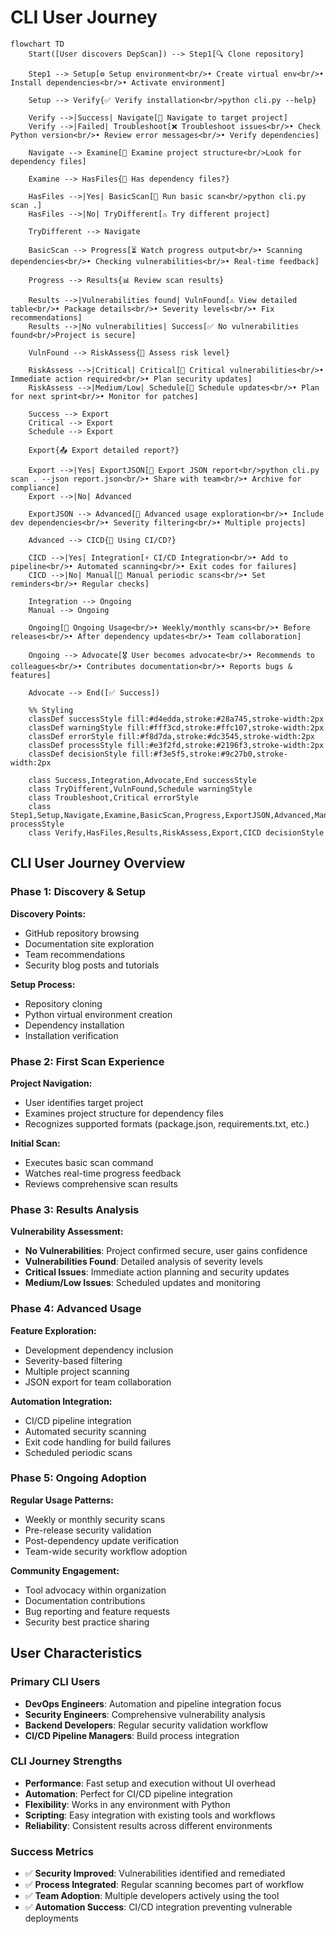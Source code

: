 # CLI User Journey

```mermaid
flowchart TD
    Start([User discovers DepScan]) --> Step1[🔍 Clone repository]
    
    Step1 --> Setup[⚙️ Setup environment<br/>• Create virtual env<br/>• Install dependencies<br/>• Activate environment]
    
    Setup --> Verify{✅ Verify installation<br/>python cli.py --help}
    
    Verify -->|Success| Navigate[📁 Navigate to target project]
    Verify -->|Failed| Troubleshoot[❌ Troubleshoot issues<br/>• Check Python version<br/>• Review error messages<br/>• Verify dependencies]
    
    Navigate --> Examine[🔎 Examine project structure<br/>Look for dependency files]
    
    Examine --> HasFiles{📄 Has dependency files?}
    
    HasFiles -->|Yes| BasicScan[🚀 Run basic scan<br/>python cli.py scan .]
    HasFiles -->|No| TryDifferent[⚠️ Try different project]
    
    TryDifferent --> Navigate
    
    BasicScan --> Progress[⏳ Watch progress output<br/>• Scanning dependencies<br/>• Checking vulnerabilities<br/>• Real-time feedback]
    
    Progress --> Results{📊 Review scan results}
    
    Results -->|Vulnerabilities found| VulnFound[⚠️ View detailed table<br/>• Package details<br/>• Severity levels<br/>• Fix recommendations]
    Results -->|No vulnerabilities| Success[✅ No vulnerabilities found<br/>Project is secure]
    
    VulnFound --> RiskAssess{🎯 Assess risk level}
    
    RiskAssess -->|Critical| Critical[🚨 Critical vulnerabilities<br/>• Immediate action required<br/>• Plan security updates]
    RiskAssess -->|Medium/Low| Schedule[📅 Schedule updates<br/>• Plan for next sprint<br/>• Monitor for patches]
    
    Success --> Export
    Critical --> Export
    Schedule --> Export
    
    Export{📤 Export detailed report?}
    
    Export -->|Yes| ExportJSON[📄 Export JSON report<br/>python cli.py scan . --json report.json<br/>• Share with team<br/>• Archive for compliance]
    Export -->|No| Advanced
    
    ExportJSON --> Advanced[🔧 Advanced usage exploration<br/>• Include dev dependencies<br/>• Severity filtering<br/>• Multiple projects]
    
    Advanced --> CICD{🔄 Using CI/CD?}
    
    CICD -->|Yes| Integration[⚡ CI/CD Integration<br/>• Add to pipeline<br/>• Automated scanning<br/>• Exit codes for failures]
    CICD -->|No| Manual[📅 Manual periodic scans<br/>• Set reminders<br/>• Regular checks]
    
    Integration --> Ongoing
    Manual --> Ongoing
    
    Ongoing[🔄 Ongoing Usage<br/>• Weekly/monthly scans<br/>• Before releases<br/>• After dependency updates<br/>• Team collaboration]
    
    Ongoing --> Advocate[🎖️ User becomes advocate<br/>• Recommends to colleagues<br/>• Contributes documentation<br/>• Reports bugs & features]
    
    Advocate --> End([✅ Success])

    %% Styling
    classDef successStyle fill:#d4edda,stroke:#28a745,stroke-width:2px
    classDef warningStyle fill:#fff3cd,stroke:#ffc107,stroke-width:2px
    classDef errorStyle fill:#f8d7da,stroke:#dc3545,stroke-width:2px
    classDef processStyle fill:#e3f2fd,stroke:#2196f3,stroke-width:2px
    classDef decisionStyle fill:#f3e5f5,stroke:#9c27b0,stroke-width:2px

    class Success,Integration,Advocate,End successStyle
    class TryDifferent,VulnFound,Schedule warningStyle
    class Troubleshoot,Critical errorStyle
    class Step1,Setup,Navigate,Examine,BasicScan,Progress,ExportJSON,Advanced,Manual,Ongoing processStyle
    class Verify,HasFiles,Results,RiskAssess,Export,CICD decisionStyle
```

## CLI User Journey Overview

### **Phase 1: Discovery & Setup**
**Discovery Points:**
- GitHub repository browsing
- Documentation site exploration
- Team recommendations
- Security blog posts and tutorials

**Setup Process:**
- Repository cloning
- Python virtual environment creation
- Dependency installation
- Installation verification

### **Phase 2: First Scan Experience**
**Project Navigation:**
- User identifies target project
- Examines project structure for dependency files
- Recognizes supported formats (package.json, requirements.txt, etc.)

**Initial Scan:**
- Executes basic scan command
- Watches real-time progress feedback
- Reviews comprehensive scan results

### **Phase 3: Results Analysis**
**Vulnerability Assessment:**
- **No Vulnerabilities**: Project confirmed secure, user gains confidence
- **Vulnerabilities Found**: Detailed analysis of severity levels
- **Critical Issues**: Immediate action planning and security updates
- **Medium/Low Issues**: Scheduled updates and monitoring

### **Phase 4: Advanced Usage**
**Feature Exploration:**
- Development dependency inclusion
- Severity-based filtering
- Multiple project scanning
- JSON export for team collaboration

**Automation Integration:**
- CI/CD pipeline integration
- Automated security scanning
- Exit code handling for build failures
- Scheduled periodic scans

### **Phase 5: Ongoing Adoption**
**Regular Usage Patterns:**
- Weekly or monthly security scans
- Pre-release security validation
- Post-dependency update verification
- Team-wide security workflow adoption

**Community Engagement:**
- Tool advocacy within organization
- Documentation contributions
- Bug reporting and feature requests
- Security best practice sharing

## User Characteristics

### **Primary CLI Users**
- **DevOps Engineers**: Automation and pipeline integration focus
- **Security Engineers**: Comprehensive vulnerability analysis
- **Backend Developers**: Regular security validation workflow
- **CI/CD Pipeline Managers**: Build process integration

### **CLI Journey Strengths**
- **Performance**: Fast setup and execution without UI overhead
- **Automation**: Perfect for CI/CD pipeline integration
- **Flexibility**: Works in any environment with Python
- **Scripting**: Easy integration with existing tools and workflows
- **Reliability**: Consistent results across different environments

### **Success Metrics**
- ✅ **Security Improved**: Vulnerabilities identified and remediated
- ✅ **Process Integrated**: Regular scanning becomes part of workflow
- ✅ **Team Adoption**: Multiple developers actively using the tool
- ✅ **Automation Success**: CI/CD integration preventing vulnerable deployments